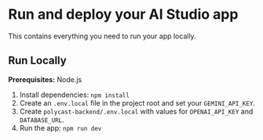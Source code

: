# Run and deploy your AI Studio app

This contains everything you need to run your app locally.

## Run Locally

**Prerequisites:**  Node.js


1. Install dependencies:
   `npm install`
2. Create an `.env.local` file in the project root and set your `GEMINI_API_KEY`.
3. Create `polycast-backend/.env.local` with values for `OPENAI_API_KEY` and `DATABASE_URL`.
4. Run the app:
   `npm run dev`
